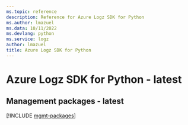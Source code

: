 ```yaml
---
ms.topic: reference
description: Reference for Azure Logz SDK for Python
ms.author: lmazuel
ms.data: 10/11/2022
ms.devlang: python
ms.service: logz
author: lmazuel
title: Azure Logz SDK for Python
---
```

# Azure Logz SDK for Python - latest

## Management packages - latest
[!INCLUDE [mgmt-packages](logz-mgmt-index.md)]